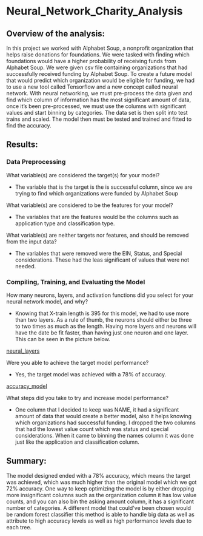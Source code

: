 # Neural_Network_Charity_Analysis
## Overview of the analysis: 
In this project we worked with Alphabet Soup, a nonprofit organization that helps raise donations for foundations. We were tasked with finding which foundations would have a higher probability of receiving funds from Alphabet Soup. We were given csv file containing organizations that had successfully received funding by Alphabet Soup. To create a future model that would predict which organization would be eligible for funding, we had to use a new tool called Tensorflow and a new concept called neural network. With neural networking, we must pre-process the data given and find which column of information has the most significant amount of data, once it’s been pre-processed, we must use the columns with significant values and start binning by categories. The data set is then split into test trains and scaled. The model then must be tested and trained and fitted to find the accuracy. 



## Results:

### Data Preprocessing

What variable(s) are considered the target(s) for your model?
* The variable that is the target is the is successful column, since we are trying to find which organizations were funded by Alphabet Soup

What variable(s) are considered to be the features for your model?
* The variables that are the features would be the columns such as application type and classification type.

What variable(s) are neither targets nor features, and should be removed from the input data?
* The variables that were removed were the EIN, Status, and Special considerations. These had the leas significant of values that were not needed. 

### Compiling, Training, and Evaluating the Model

How many neurons, layers, and activation functions did you select for your neural network model, and why?
* Knowing that X-train length is 395 for this model, we had to use more than two layers. As a rule of thumb, the neurons should either be three to two times as much as the length. Having more layers and neurons will have the date be fit faster, than having just one neuron and one layer. This can be seen in the picture below.

[neural_layers]()

Were you able to achieve the target model performance?
* Yes, the target model was achieved with a 78% of accuracy. 

[accuracy_model]()

What steps did you take to try and increase model performance?
* One column that I decided to keep was NAME, it had a significant amount of data that would create a better model, also it helps knowing which organizations had successful funding. I dropped the two columns that had the lowest value count which was status and special considerations. When it came to binning the names column it was done just like the application and classification column. 


## Summary: 

The model designed ended with a 78% accuracy, which means the target was achieved, which was much higher than the original model which we got 72% accuracy. One way to keep optimizing the model is by either dropping more insignificant columns such as the organization column it has low value counts, and you can also bin the asking amount column, it has a significant number of categories. A different model that could've been chosen would be random forest classifier this method is able to handle big data as well as attribute to high accuracy levels as well as high performance levels due to each tree.

